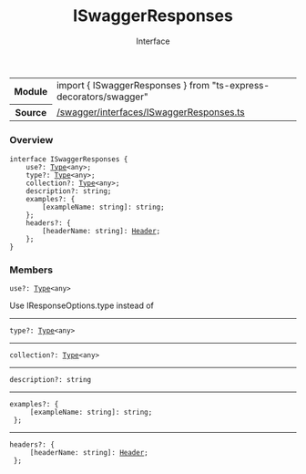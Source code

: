 
<header class="symbol-info-header"><h1 id="iswaggerresponses">ISwaggerResponses</h1><label class="symbol-info-type-label interface">Interface</label></header>
<!-- summary -->
<section class="symbol-info"><table class="is-full-width"><tbody><tr><th>Module</th><td><div class="lang-typescript"><span class="token keyword">import</span> { ISwaggerResponses }&nbsp;<span class="token keyword">from</span>&nbsp;<span class="token string">"ts-express-decorators/swagger"</span></div></td></tr><tr><th>Source</th><td><a href="https://github.com/Romakita/ts-express-decorators/blob/v3.9.2/src//swagger/interfaces/ISwaggerResponses.ts#L0-L0">/swagger/interfaces/ISwaggerResponses.ts</a></td></tr></tbody></table></section>
<!-- overview -->


### Overview


<pre><code class="typescript-lang "><span class="token keyword">interface</span> ISwaggerResponses <span class="token punctuation">{</span>
    use?<span class="token punctuation">:</span> <a href="#api/common/core/type"><span class="token">Type</span></a><<span class="token keyword">any</span>><span class="token punctuation">;</span>
    type?<span class="token punctuation">:</span> <a href="#api/common/core/type"><span class="token">Type</span></a><<span class="token keyword">any</span>><span class="token punctuation">;</span>
    collection?<span class="token punctuation">:</span> <a href="#api/common/core/type"><span class="token">Type</span></a><<span class="token keyword">any</span>><span class="token punctuation">;</span>
    description?<span class="token punctuation">:</span> <span class="token keyword">string</span><span class="token punctuation">;</span>
    examples?<span class="token punctuation">:</span> <span class="token punctuation">{</span>
        <span class="token punctuation">[</span>exampleName<span class="token punctuation">:</span> <span class="token keyword">string</span><span class="token punctuation">]</span><span class="token punctuation">:</span> <span class="token keyword">string</span><span class="token punctuation">;</span>
    <span class="token punctuation">}</span><span class="token punctuation">;</span>
    headers?<span class="token punctuation">:</span> <span class="token punctuation">{</span>
        <span class="token punctuation">[</span>headerName<span class="token punctuation">:</span> <span class="token keyword">string</span><span class="token punctuation">]</span><span class="token punctuation">:</span> <a href="#api/common/mvc/header"><span class="token">Header</span></a><span class="token punctuation">;</span>
    <span class="token punctuation">}</span><span class="token punctuation">;</span>
<span class="token punctuation">}</span></code></pre>


<!-- Parameters -->

<!-- Description -->

<!-- Members -->







### Members



<div class="method-overview">
<pre><code class="typescript-lang deprecated ">use?<span class="token punctuation">:</span> <a href="#api/common/core/type"><span class="token">Type</span></a><<span class="token keyword">any</span>></code></pre>
</div>


Use IResponseOptions.type instead of



<hr/>



<div class="method-overview">
<pre><code class="typescript-lang ">type?<span class="token punctuation">:</span> <a href="#api/common/core/type"><span class="token">Type</span></a><<span class="token keyword">any</span>></code></pre>
</div>




<hr/>



<div class="method-overview">
<pre><code class="typescript-lang ">collection?<span class="token punctuation">:</span> <a href="#api/common/core/type"><span class="token">Type</span></a><<span class="token keyword">any</span>></code></pre>
</div>




<hr/>



<div class="method-overview">
<pre><code class="typescript-lang ">description?<span class="token punctuation">:</span> <span class="token keyword">string</span></code></pre>
</div>




<hr/>



<div class="method-overview">
<pre><code class="typescript-lang ">examples?<span class="token punctuation">:</span> <span class="token punctuation">{</span>
     <span class="token punctuation">[</span>exampleName<span class="token punctuation">:</span> <span class="token keyword">string</span><span class="token punctuation">]</span><span class="token punctuation">:</span> <span class="token keyword">string</span><span class="token punctuation">;</span>
 <span class="token punctuation">}</span><span class="token punctuation">;</span></code></pre>
</div>




<hr/>



<div class="method-overview">
<pre><code class="typescript-lang ">headers?<span class="token punctuation">:</span> <span class="token punctuation">{</span>
     <span class="token punctuation">[</span>headerName<span class="token punctuation">:</span> <span class="token keyword">string</span><span class="token punctuation">]</span><span class="token punctuation">:</span> <a href="#api/common/mvc/header"><span class="token">Header</span></a><span class="token punctuation">;</span>
 <span class="token punctuation">}</span><span class="token punctuation">;</span></code></pre>
</div>








